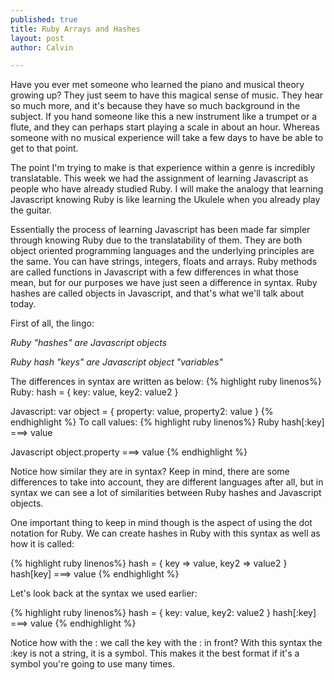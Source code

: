 ```yaml
--- 
published: true
title: Ruby Arrays and Hashes
layout: post
author: Calvin

---
```

Have you ever met someone who learned the piano and musical theory growing up? They just seem to have this magical sense of music. They hear so much more, and it's because they have so much background in the subject. If you hand someone like this a new instrument like a trumpet or a flute, and they can perhaps start playing a scale in about an hour. Whereas someone with no musical experience will take a few days to have be able to get to that point.

The point I'm trying to make is that experience within a genre is incredibly translatable. This week we had the assignment of learning Javascript as people who have already studied Ruby. I will make the analogy that learning Javascript knowing Ruby is like learning the Ukulele when you already play the guitar.

Essentially the process of learning Javascript has been made far simpler through knowing Ruby due to the translatability of them. They are both object oriented programming languages and the underlying principles are the same. You can have strings, integers, floats and arrays. Ruby methods are called functions in Javascript with a few differences in what those mean, but for our purposes we have just seen a difference in syntax. Ruby hashes are called objects in Javascript, and that's what we'll talk about today.

First of all, the lingo:

  *Ruby "hashes" are Javascript objects*

  *Ruby hash "keys" are Javascript object "variables"*

The differences in syntax are written as below:
{% highlight ruby linenos%}
Ruby:
  hash = { key: value, key2: value2 }

Javascript:
  var object = { property: value, property2: value }
{% endhighlight %}
To call values:
{% highlight ruby linenos%}
Ruby
  hash[:key]    ===> value

Javascript
  object.property  ===> value
{% endhighlight %}

Notice how similar they are in syntax? Keep in mind, there are some differences to take into account, they are different languages after all, but in syntax we can see a lot of similarities between Ruby hashes and Javascript objects.

One important thing to keep in mind though is the aspect of using the dot notation for Ruby. We can create hashes in Ruby with this syntax as well as how it is called:

{% highlight ruby linenos%}
hash = { key => value, key2 => value2 }
hash[key] ===> value
{% endhighlight %}

Let's look back at the syntax we used earlier:

{% highlight ruby linenos%}
hash = { key: value, key2: value2 }
hash[:key]    ===> value
{% endhighlight %}

Notice how with the : we call the key with the : in front? With this syntax the :key is not a string, it is a symbol. This makes it the best format if it's a symbol you're going to use many times.
